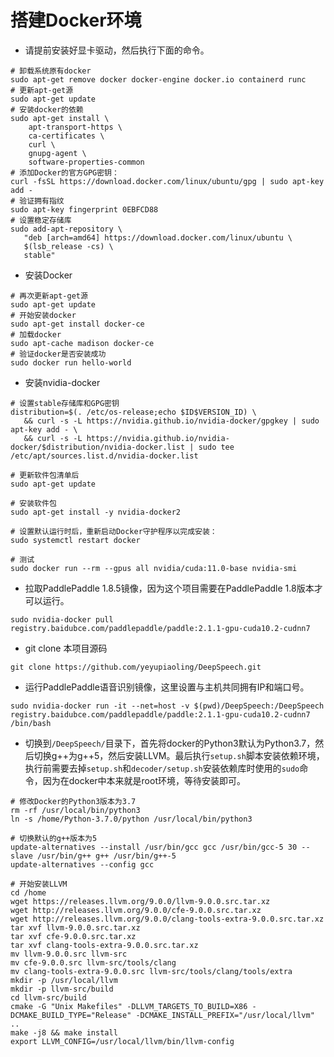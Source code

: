 # 搭建Docker环境

 - 请提前安装好显卡驱动，然后执行下面的命令。
```shell script
# 卸载系统原有docker
sudo apt-get remove docker docker-engine docker.io containerd runc
# 更新apt-get源 
sudo apt-get update
# 安装docker的依赖 
sudo apt-get install \
    apt-transport-https \
    ca-certificates \
    curl \
    gnupg-agent \
    software-properties-common
# 添加Docker的官方GPG密钥：
curl -fsSL https://download.docker.com/linux/ubuntu/gpg | sudo apt-key add -
# 验证拥有指纹
sudo apt-key fingerprint 0EBFCD88
# 设置稳定存储库
sudo add-apt-repository \
   "deb [arch=amd64] https://download.docker.com/linux/ubuntu \
   $(lsb_release -cs) \
   stable"
```

 - 安装Docker
```shell script
# 再次更新apt-get源 
sudo apt-get update
# 开始安装docker 
sudo apt-get install docker-ce
# 加载docker 
sudo apt-cache madison docker-ce
# 验证docker是否安装成功
sudo docker run hello-world
```

 - 安装nvidia-docker
```shell script
# 设置stable存储库和GPG密钥
distribution=$(. /etc/os-release;echo $ID$VERSION_ID) \
   && curl -s -L https://nvidia.github.io/nvidia-docker/gpgkey | sudo apt-key add - \
   && curl -s -L https://nvidia.github.io/nvidia-docker/$distribution/nvidia-docker.list | sudo tee /etc/apt/sources.list.d/nvidia-docker.list

# 更新软件包清单后
sudo apt-get update

# 安装软件包
sudo apt-get install -y nvidia-docker2

# 设置默认运行时后，重新启动Docker守护程序以完成安装：
sudo systemctl restart docker

# 测试
sudo docker run --rm --gpus all nvidia/cuda:11.0-base nvidia-smi
```

 - 拉取PaddlePaddle 1.8.5镜像，因为这个项目需要在PaddlePaddle 1.8版本才可以运行。
```shell script
sudo nvidia-docker pull registry.baidubce.com/paddlepaddle/paddle:2.1.1-gpu-cuda10.2-cudnn7
```

- git clone 本项目源码
```shell script
git clone https://github.com/yeyupiaoling/DeepSpeech.git
```

- 运行PaddlePaddle语音识别镜像，这里设置与主机共同拥有IP和端口号。
```shell script
sudo nvidia-docker run -it --net=host -v $(pwd)/DeepSpeech:/DeepSpeech registry.baidubce.com/paddlepaddle/paddle:2.1.1-gpu-cuda10.2-cudnn7 /bin/bash
```

 - 切换到`/DeepSpeech/`目录下，首先将docker的Python3默认为Python3.7，然后切换g++为g++5，然后安装LLVM。最后执行`setup.sh`脚本安装依赖环境，执行前需要去掉`setup.sh`和`decoder/setup.sh`安装依赖库时使用的`sudo`命令，因为在docker中本来就是root环境，等待安装即可。
```shell script
# 修改Docker的Python3版本为3.7
rm -rf /usr/local/bin/python3
ln -s /home/Python-3.7.0/python /usr/local/bin/python3

# 切换默认的g++版本为5
update-alternatives --install /usr/bin/gcc gcc /usr/bin/gcc-5 30 --slave /usr/bin/g++ g++ /usr/bin/g++-5
update-alternatives --config gcc

# 开始安装LLVM
cd /home
wget https://releases.llvm.org/9.0.0/llvm-9.0.0.src.tar.xz
wget http://releases.llvm.org/9.0.0/cfe-9.0.0.src.tar.xz
wget http://releases.llvm.org/9.0.0/clang-tools-extra-9.0.0.src.tar.xz
tar xvf llvm-9.0.0.src.tar.xz
tar xvf cfe-9.0.0.src.tar.xz
tar xvf clang-tools-extra-9.0.0.src.tar.xz
mv llvm-9.0.0.src llvm-src
mv cfe-9.0.0.src llvm-src/tools/clang
mv clang-tools-extra-9.0.0.src llvm-src/tools/clang/tools/extra
mkdir -p /usr/local/llvm
mkdir -p llvm-src/build
cd llvm-src/build
cmake -G "Unix Makefiles" -DLLVM_TARGETS_TO_BUILD=X86 -DCMAKE_BUILD_TYPE="Release" -DCMAKE_INSTALL_PREFIX="/usr/local/llvm" ..
make -j8 && make install
export LLVM_CONFIG=/usr/local/llvm/bin/llvm-config
```

